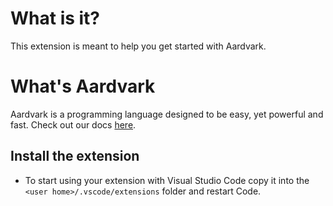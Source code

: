 # What is it?
This extension is meant to help you get started with Aardvark.

# What's Aardvark
Aardvark is a programming language designed to be easy, yet powerful and fast. Check out our docs [here](https://aardvark-docs.replit.app).

## Install the extension

* To start using your extension with Visual Studio Code copy it into the `<user home>/.vscode/extensions` folder and restart Code.
